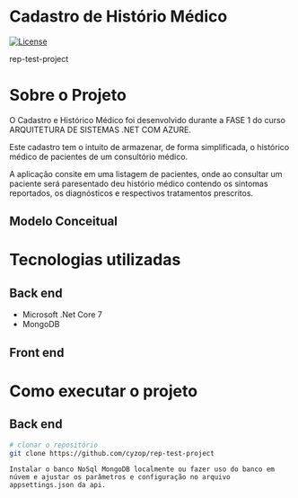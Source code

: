 # Cadastro de Histório Médico
[![License](https://img.shields.io/badge/license-MIT-green)](./LICENSE)

rep-test-project

# Sobre o Projeto

O Cadastro e Histórico Médico foi desenvolvido durante a FASE 1 do curso ARQUITETURA DE SISTEMAS .NET COM AZURE.

Este cadastro tem o intuito de armazenar, de forma simplificada, o histórico médico de pacientes de um consultório médico.

A aplicação consite em uma listagem de pacientes, onde ao consultar um paciente será paresentado deu histório médico contendo os sintomas reportados, os diagnósticos e respectivos tratamentos prescritos.

## Modelo Conceitual

# Tecnologias utilizadas
## Back end
- Microsoft .Net Core 7
- MongoDB

## Front end

# Como executar o projeto

## Back end

```bash
# clonar o repositório
git clone https://github.com/cyzop/rep-test-project
```
```Database
Instalar o banco NoSql MongoDB localmente ou fazer uso do banco em núvem e ajustar os parâmetros e configuração no arquivo appsettings.json da api.
```

